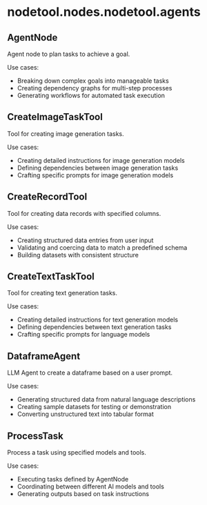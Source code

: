 # nodetool.nodes.nodetool.agents

## AgentNode

Agent node to plan tasks to achieve a goal.

Use cases:
- Breaking down complex goals into manageable tasks
- Creating dependency graphs for multi-step processes
- Generating workflows for automated task execution

## CreateImageTaskTool

Tool for creating image generation tasks.

Use cases:
- Creating detailed instructions for image generation models
- Defining dependencies between image generation tasks
- Crafting specific prompts for image generation models

## CreateRecordTool

Tool for creating data records with specified columns.

Use cases:
- Creating structured data entries from user input
- Validating and coercing data to match a predefined schema
- Building datasets with consistent structure

## CreateTextTaskTool

Tool for creating text generation tasks.

Use cases:
- Creating detailed instructions for text generation models
- Defining dependencies between text generation tasks
- Crafting specific prompts for language models

## DataframeAgent

LLM Agent to create a dataframe based on a user prompt.

Use cases:
- Generating structured data from natural language descriptions
- Creating sample datasets for testing or demonstration
- Converting unstructured text into tabular format

## ProcessTask

Process a task using specified models and tools.

Use cases:
- Executing tasks defined by AgentNode
- Coordinating between different AI models and tools
- Generating outputs based on task instructions

